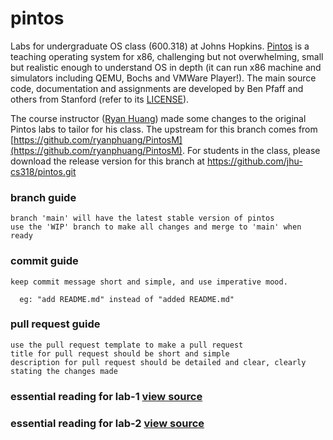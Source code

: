 # pintos
Labs for undergraduate OS class (600.318) at Johns Hopkins. [Pintos](http://pintos-os.org) 
is a teaching operating system for x86, challenging but not overwhelming, small
but realistic enough to understand OS in depth (it can run x86 machine and simulators 
including QEMU, Bochs and VMWare Player!). The main source code, documentation and assignments 
are developed by Ben Pfaff and others from Stanford (refer to its [LICENSE](src/LICENSE)).

The course instructor ([Ryan Huang](mailto:huang@cs.jhu.edu)) made some changes to the original
Pintos labs to tailor for his class. The upstream for this branch comes from 
[https://github.com/ryanphuang/PintosM](https://github.com/ryanphuang/PintosM). For students in the class, please
download the release version for this branch at https://github.com/jhu-cs318/pintos.git


### branch guide
    branch 'main' will have the latest stable version of pintos
    use the 'WIP' branch to make all changes and merge to 'main' when ready 
    
### commit guide
    keep commit message short and simple, and use imperative mood.
    
      eg: "add README.md" instead of "added README.md"
      
### pull request guide
    use the pull request template to make a pull request
    title for pull request should be short and simple
    description for pull request should be detailed and clear, clearly stating the changes made

### essential reading for lab-1 [view source](https://www.cs.jhu.edu/~huang/cs318/fall20/project/pintos_3.html#SEC25)
### essential reading for lab-2 [view source](https://www.cs.jhu.edu/~huang/cs318/fall21/project/project2.html)